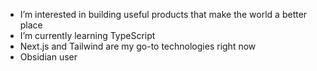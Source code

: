 - I’m interested in building useful products that make the world a better place
- I’m currently learning TypeScript
- Next.js and Tailwind are my go-to technologies right now
- Obsidian user
